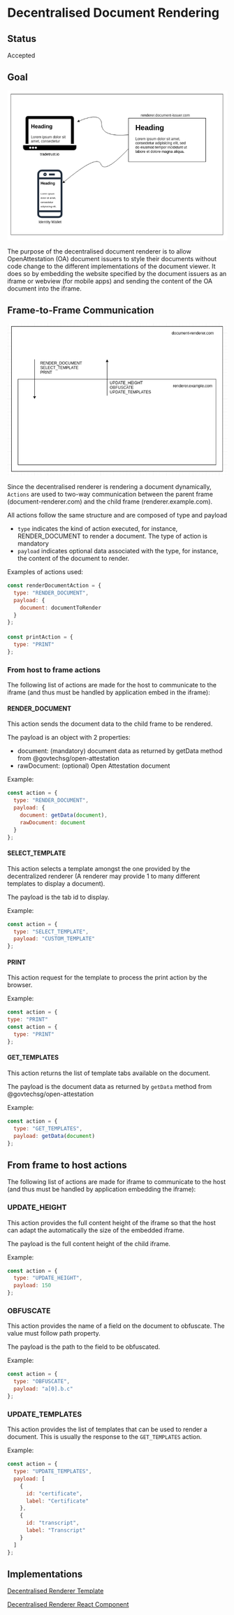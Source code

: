 # Decentralised Document Rendering

## Status

Accepted

## Goal

![Overview](./assets/decentralised_renderer/overview.png)

The purpose of the decentralised document renderer is to allow OpenAttestation (OA) document issuers to style their documents without code change to the different implementations of the document viewer. It does so by embedding the website specified by the document issuers as an iframe or webview (for mobile apps) and sending the content of the OA document into the iframe.

## Frame-to-Frame Communication

![API](./assets/decentralised_renderer/api.png)

Since the decentralised renderer is rendering a document dynamically, `Actions` are used to two-way communication between the parent frame (document-renderer.com) and the child frame (renderer.example.com).

All actions follow the same structure and are composed of type and payload

- `type` indicates the kind of action executed, for instance, RENDER_DOCUMENT to render a document. The type of action is mandatory
- `payload` indicates optional data associated with the type, for instance, the content of the document to render.

Examples of actions used:

```js
const renderDocumentAction = {
  type: "RENDER_DOCUMENT",
  payload: {
    document: documentToRender
  }
};

const printAction = {
  type: "PRINT"
};
```

### From host to frame actions

The following list of actions are made for the host to communicate to the iframe (and thus must be handled by application embed in the iframe):

#### RENDER_DOCUMENT

This action sends the document data to the child frame to be rendered.

The payload is an object with 2 properties:

- document: (mandatory) document data as returned by getData method from @govtechsg/open-attestation
- rawDocument: (optional) Open Attestation document

Example:

```js
const action = {
  type: "RENDER_DOCUMENT",
  payload: {
    document: getData(document),
    rawDocument: document
  }
};
```

#### SELECT_TEMPLATE

This action selects a template amongst the one provided by the decentralized renderer (A renderer may provide 1 to many different templates to display a document).

The payload is the tab id to display.

Example:

```js
const action = {
  type: "SELECT_TEMPLATE",
  payload: "CUSTOM_TEMPLATE"
};
```

#### PRINT

This action request for the template to process the print action by the browser.

Example:

```js
const action = {
type: "PRINT"
const action = {
  type: "PRINT"
};
```

#### GET_TEMPLATES

This action returns the list of template tabs available on the document.

The payload is the document data as returned by `getData` method from @govtechsg/open-attestation

Example:

```js
const action = {
  type: "GET_TEMPLATES",
  payload: getData(document)
};
```

## From frame to host actions

The following list of actions are made for iframe to communicate to the host (and thus must be handled by application embedding the iframe):

### UPDATE_HEIGHT

This action provides the full content height of the iframe so that the host can adapt the automatically the size of the embedded iframe.

The payload is the full content height of the child iframe.

Example:

```js
const action = {
  type: "UPDATE_HEIGHT",
  payload: 150
};
```

### OBFUSCATE

This action provides the name of a field on the document to obfuscate. The value must follow path property.

The payload is the path to the field to be obfuscated.

Example:

```js
const action = {
  type: "OBFUSCATE",
  payload: "a[0].b.c"
};
```

### UPDATE_TEMPLATES

This action provides the list of templates that can be used to render a document. This is usually the response to the `GET_TEMPLATES` action.

Example:

```js
const action = {
  type: "UPDATE_TEMPLATES",
  payload: [
    {
      id: "certificate",
      label: "Certificate"
    },
    {
      id: "transcript",
      label: "Transcript"
    }
  ]
};
```

## Implementations

[Decentralised Renderer Template](https://github.com/Open-Attestation/decentralized-renderer-react-template)

[Decentralised Renderer React Component](https://github.com/Open-Attestation/decentralized-renderer-react-components)
